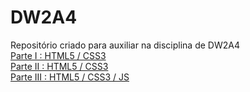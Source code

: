 # DW2A4
Repositório criado para auxiliar na disciplina de DW2A4 <br>
<a href="https://hochiminh1996.github.io/DW2A4/Atividades/A1/index" target="_blank">Parte I : HTML5 / CSS3 </a><br>
<a href="https://hochiminh1996.github.io/DW2A4/Atividades/A2/index" target="_blank">Parte II : HTML5 / CSS3 </a><br>
<a href="https://hochiminh1996.github.io/DW2A4/Atividades/A3/index" target="_blank">Parte III : HTML5 / CSS3 / JS </a>
